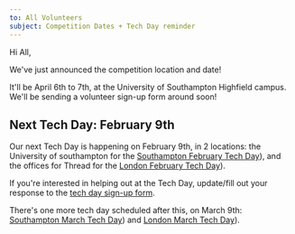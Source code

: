 ```yaml
---
to: All Volunteers
subject: Competition Dates + Tech Day reminder
---
```


Hi All,

We've just announced the competition location and date!

It'll be April 6th to 7th, at the University of Southampton Highfield campus. We'll be sending a volunteer sign-up form around soon!

## Next Tech Day: February 9th

Our next Tech Day is happening on February 9th, in 2 locations: the University of southampton for the [Southampton February Tech Day][soton-february-tech-day]), and the offices for Thread for the [London February Tech Day][london-february-tech-day]).

If you're interested in helping out at the Tech Day, update/fill out your response to the [tech day sign-up form][tech-day-form].

There's one more tech day scheduled after this, on March 9th: [Southampton March Tech Day][soton-march-tech-day]) and [London March Tech Day][london-march-tech-day]).

[tech-day-form]: https://goo.gl/forms/9FHS9rQZ4rypOHb33
[soton-february-tech-day]: https://studentrobotics.org/events/sr2019/southampton-tech-day-february/
[soton-march-tech-day]: https://studentrobotics.org/events/sr2019/southampton-tech-day-march/
[london-february-tech-day]: https://studentrobotics.org/events/sr2019/london-tech-day-february/
[london-march-tech-day]: https://studentrobotics.org/events/sr2019/london-tech-day-march/
